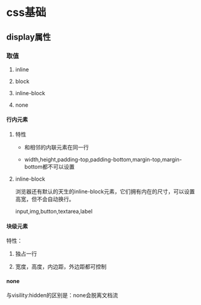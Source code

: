 # css基础

## display属性

### 取值

1. inline

2. block

3. inline-block

4. none

#### 行内元素

1. 特性

    * 和相邻的内联元素在同一行

    * width,height,padding-top,padding-bottom,margin-top,margin-bottom都不可以设置

2. inline-block

    浏览器还有默认的天生的inline-block元素，它们拥有内在的尺寸，可以设置高宽，但不会自动换行。

    input,img,button,textarea,label

#### 块级元素

特性：

1. 独占一行

2. 宽度，高度，内边距，外边距都可控制

#### none

与visility:hidden的区别是：none会脱离文档流